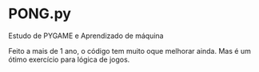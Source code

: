 # PONG.py

Estudo de PYGAME e Aprendizado de máquina<p></p>
Feito a mais de 1 ano, o código tem muito oque melhorar ainda. Mas é um ótimo exercício para lógica de jogos.





